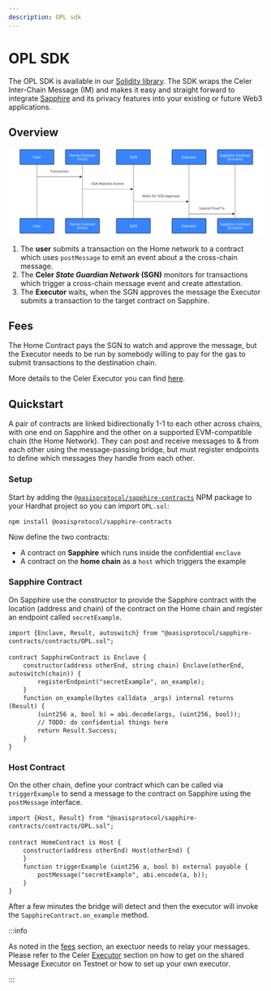 ```yaml
---
description: OPL sdk
---
```


# OPL SDK


The OPL SDK is available in our [Solidity library][sapphire-contracts].
The SDK wraps the Celer Inter-Chain Message (IM) and makes it easy and straight
forward to integrate [Sapphire] and its privacy features into your existing or
future Web3 applications.

[sapphire-contracts]: https://www.npmjs.com/package/@oasisprotocol/sapphire-contracts
[Sapphire]: https://oasisprotocol.org/sapphire

## Overview 

![Transaction Flow](../../diagrams/opl-contract-flow.mmd.svg)

1. The **user** submits a transaction on the Home network to a contract which uses
   `postMessage` to emit an event about a the cross-chain message.
2. The **Celer *State Guardian Network* (SGN)** monitors for transactions which
   trigger a cross-chain message event and create attestation.
3. The **Executor** waits, when the SGN approves the message the Executor submits a
   transaction to the target contract on Sapphire.

## Fees

The Home Contract pays the SGN to watch and approve the message, but the
Executor needs to be run by somebody willing to pay for the gas to submit
transactions to the destination chain.

More details to the Celer Executor you can find [here][celer-executor].


## Quickstart

A pair of contracts are linked bidirectionally 1-1 to each other across chains,
with one end on Sapphire and the other on a supported EVM-compatible chain (the
Home Network). They can post and receive messages to & from each other using the
message-passing bridge, but must register endpoints to define which messages
they handle from each other.

### Setup

Start by adding the [`@oasisprotocol/sapphire-contracts`] NPM package to your
Hardhat project so you can import `OPL.sol`:

```shell npm2yarn
npm install @oasisprotocol/sapphire-contracts
```

[`@oasisprotocol/sapphire-contracts`]: http://npmjs.com/package/@oasisprotocol/sapphire-contracts

Now define the two contracts:

- A contract on **Sapphire** which runs inside the confidential `enclave`
- A contract on the **home chain** as a `host` which triggers the example

### Sapphire Contract

On Sapphire use the constructor to provide the Sapphire contract with the
location (address and chain) of the contract on the Home chain and register an
endpoint called `secretExample`.

```solidity
import {Enclave, Result, autoswitch} from "@oasisprotocol/sapphire-contracts/contracts/OPL.sol";

contract SapphireContract is Enclave {
    constructor(address otherEnd, string chain) Enclave(otherEnd, autoswitch(chain)) {
        registerEndpoint("secretExample", on_example);
    }
    function on_example(bytes calldata _args) internal returns (Result) {
        (uint256 a, bool b) = abi.decode(args, (uint256, bool));
        // TODO: do confidential things here
        return Result.Success;
    }
}
```

### Host Contract

On the other chain, define your contract which can be called via
`triggerExample` to send a message to the contract on Sapphire using the
`postMessage` interface.

```solidity
import {Host, Result} from "@oasisprotocol/sapphire-contracts/contracts/OPL.sol";

contract HomeContract is Host {
    constructor(address otherEnd) Host(otherEnd) {
    }
    function triggerExample (uint256 a, bool b) external payable {
        postMessage("secretExample", abi.encode(a, b));
    }
}
```

After a few minutes the bridge will detect and then the executor will invoke the
`SapphireContract.on_example` method.

:::info

As noted in the [fees](#fees) section, an exectuor needs to relay your messages.
Please refer to the Celer [Executor][celer-executor] section on how to get on
the shared Message Executor on Testnet or how to set up your own executor.

:::

[celer-executor]: ../celer/README.md#executor